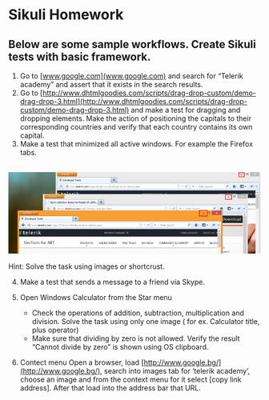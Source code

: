# Sikuli Homework
## Below are some sample workflows. Create Sikuli tests with basic framework.
1.	Go to [www.google.com](www.google.com) and search for “Telerik academy” and assert that it exists in the search results.
2.	Go to [http://www.dhtmlgoodies.com/scripts/drag-drop-custom/demo-drag-drop-3.html](http://www.dhtmlgoodies.com/scripts/drag-drop-custom/demo-drag-drop-3.html) and make a test for dragging and dropping elements. Make the action of positioning the capitals to their corresponding countries and verify that each country contains its own capital. 
3.	Make a test that minimized all active windows. For example the Firefox tabs.
</br>
<img src="images/activeWindows.png" />

Hint: Solve the task using images or shortcrust.

4.	Make a test that sends a message to a friend via Skype.

5.	Open Windows Calculator from the Star menu 
	* Check the operations of addition, subtraction, multiplication and division. Solve the task using only one image ( for ex. Calculator title, plus operator)
	* Make sure that dividing by zero is not allowed. Verify the result “Cannot divide by zero” is shown using OS clipboard.
	
6.	Contect menu
Open a browser, load [http://www.google.bg/](http://www.google.bg/), search into images tab for ‘telerik academy’, choose an image and from the context menu for it select [copy link address]. After that load into the address bar that URL.



